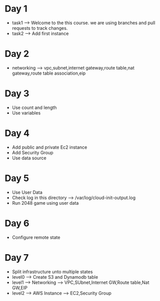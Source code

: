 # Day 1
+ task1 --> Welcome to the this course. we are using branches and pull requests to track changes. 
+ task2 --> Add first instance
# Day 2
+ networking --> vpc,subnet,internet gateway,route table,nat gateway,route table association,eip
# Day 3
+ Use count and length
+ Use variables
# Day 4
+ Add public and private Ec2 instance
+ Add Security Group 
+ Use data source
# Day 5
+ Use User Data 
+ Check log in this directory --> /var/log/cloud-init-output.log
+ Run 2048 game using user data
# Day 6
+ Configure remote state
# Day 7
+ Split infrastructure unto multiple states
+ level0 --> Create S3 and Dynamodb table
+ level1 --> Networking --> VPC,SUbnet,Internet GW,Route table,Nat GW,EIP
+ level2 --> AWS Instance --> EC2,Security Group